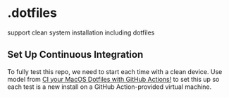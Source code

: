 # .dotfiles

support clean system installation including dotfiles

##  Set Up Continuous Integration
To fully test this repo, we need to start each time with a clean device.
Use model from [CI your MacOS Dotfiles with GitHub Actions!](https://mattorb.com/ci-your-dotfiles-with-github-actions/) to set this up so each test is a new install on a GitHub Action-provided virtual machine.
